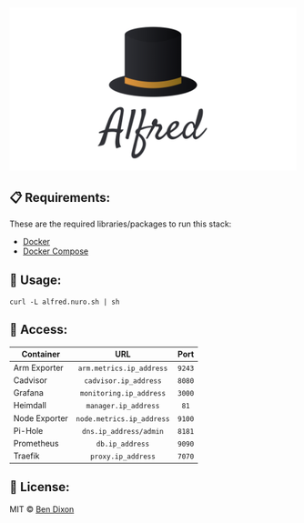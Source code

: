 <div align="center">
    <img src="./logo.png" />
</div>

## 📋 Requirements:
These are the required libraries/packages to run this stack:
 - [Docker](https://docker.com)
 - [Docker Compose](https://docs.docker.com/compose/)

## 🚀 Usage:
```shell
curl -L alfred.nuro.sh | sh
```

## 🔑 Access:
| Container		| URL                       | Port        |
| ------------- |:-------------------------:|:-----------:|
| Arm Exporter  | `arm.metrics.ip_address`  | `9243`      |
| Cadvisor		| `cadvisor.ip_address`     | `8080`      |
| Grafana		| `monitoring.ip_address`   | `3000`      |
| Heimdall		| `manager.ip_address`      | `81`        |
| Node Exporter	| `node.metrics.ip_address` | `9100`      |
| Pi-Hole       | `dns.ip_address/admin`    | `8181`      |
| Prometheus    | `db.ip_address`           | `9090`      |
| Traefik       | `proxy.ip_address`        | `7070`      |

## 📄 License:
MIT © [Ben Dixon](https://github.com/NuroDev/alfred/blob/master/LICENSE)
